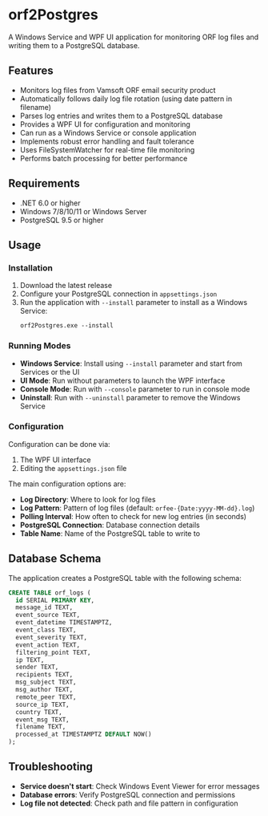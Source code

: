 # orf2Postgres

A Windows Service and WPF UI application for monitoring ORF log files and writing them to a PostgreSQL database.

## Features

- Monitors log files from Vamsoft ORF email security product
- Automatically follows daily log file rotation (using date pattern in filename)
- Parses log entries and writes them to a PostgreSQL database
- Provides a WPF UI for configuration and monitoring
- Can run as a Windows Service or console application
- Implements robust error handling and fault tolerance
- Uses FileSystemWatcher for real-time file monitoring
- Performs batch processing for better performance

## Requirements

- .NET 6.0 or higher
- Windows 7/8/10/11 or Windows Server
- PostgreSQL 9.5 or higher

## Usage

### Installation

1. Download the latest release
2. Configure your PostgreSQL connection in `appsettings.json`
3. Run the application with `--install` parameter to install as a Windows Service:
   ```
   orf2Postgres.exe --install
   ```

### Running Modes

- **Windows Service**: Install using `--install` parameter and start from Services or the UI
- **UI Mode**: Run without parameters to launch the WPF interface
- **Console Mode**: Run with `--console` parameter to run in console mode
- **Uninstall**: Run with `--uninstall` parameter to remove the Windows Service

### Configuration

Configuration can be done via:

1. The WPF UI interface
2. Editing the `appsettings.json` file

The main configuration options are:

- **Log Directory**: Where to look for log files
- **Log Pattern**: Pattern of log files (default: `orfee-{Date:yyyy-MM-dd}.log`)
- **Polling Interval**: How often to check for new log entries (in seconds)
- **PostgreSQL Connection**: Database connection details
- **Table Name**: Name of the PostgreSQL table to write to

## Database Schema

The application creates a PostgreSQL table with the following schema:

```sql
CREATE TABLE orf_logs (
  id SERIAL PRIMARY KEY,
  message_id TEXT,
  event_source TEXT,
  event_datetime TIMESTAMPTZ,
  event_class TEXT,
  event_severity TEXT,
  event_action TEXT,
  filtering_point TEXT,
  ip TEXT,
  sender TEXT,
  recipients TEXT,
  msg_subject TEXT,
  msg_author TEXT,
  remote_peer TEXT,
  source_ip TEXT,
  country TEXT,
  event_msg TEXT,
  filename TEXT,
  processed_at TIMESTAMPTZ DEFAULT NOW()
);
```

## Troubleshooting

- **Service doesn't start**: Check Windows Event Viewer for error messages
- **Database errors**: Verify PostgreSQL connection and permissions
- **Log file not detected**: Check path and file pattern in configuration 